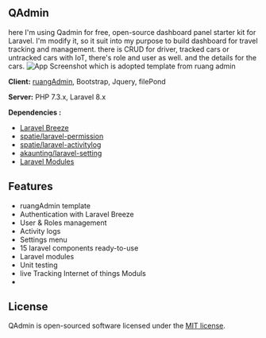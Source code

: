 ## QAdmin
here I'm using Qadmin for free, open-source dashboard panel starter kit for Laravel. I'm modify it, so it suit into my purpose to build dashboard for travel tracking and management. there is CRUD for driver, tracked cars or untracked cars with IoT, there's role and user as well. and the details for the cars.
![App Screenshot](https://github.com/superXdev/QAdmin/blob/main/public/dist/img/screenshot/ss.png?raw=true)
which is adopted template from ruang admin

**Client:** [ruangAdmin](https://github.com/indrijunanda/RuangAdmin), Bootstrap, Jquery, filePond

**Server:** PHP 7.3.x, Laravel 8.x

**Dependencies :**
- [Laravel Breeze](https://github.com/laravel/breeze)
- [spatie/laravel-permission](https://github.com/spatie/laravel-permission)
- [spatie/laravel-activitylog](https://github.com/spatie/laravel-activitylog)
- [akaunting/laravel-setting](https://github.com/akaunting/laravel-setting)
- [Laravel Modules](https://nwidart.com/laravel-modules/v1)

## Features

- ruangAdmin template
- Authentication with Laravel Breeze
- User & Roles management
- Activity logs
- Settings menu
- 15 laravel components ready-to-use
- Laravel modules
- Unit testing
- live Tracking Internet of things Moduls
- 

## License

QAdmin is open-sourced software licensed under the [MIT license](https://opensource.org/licenses/MIT). 
